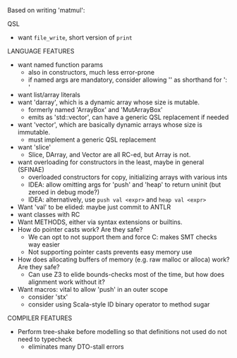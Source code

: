 Based on writing 'matmul':

QSL
-   want `file_write`, short version of `print`

LANGUAGE FEATURES
-   want named function params
    -   also in constructors, much less error-prone
    -   if named args are mandatory, consider allowing '<id>' as shorthand
        for '<id>: <id>'
-   want list/array literals
-   want 'darray', which is a dynamic array whose size is mutable.
    -   formerly named 'ArrayBox' and 'MutArrayBox'
    -   emits as 'std::vector<T>', can have a generic QSL replacement if needed
-   want 'vector', which are basically dynamic arrays whose size is immutable.
    -   must implement a generic QSL replacement
-   want 'slice'
    -   Slice, DArray, and Vector are all RC-ed, but Array is not.
-   want overloading for constructors in the least, maybe in general (SFINAE)
    -   overloaded constructors for copy, initializing arrays with various ints
    -   IDEA: allow omitting args for 'push' and 'heap' to return uninit (but 
        zeroed in debug mode?)
    -   IDEA: alternatively, use `push val <expr>` and `heap val <expr>`
-   Want 'val' to be elided: maybe just commit to ANTLR
-   want classes with RC
-   Want METHODS, either via syntax extensions or builtins.
-   How do pointer casts work? Are they safe?
    -   We can opt to not support them and force C: makes SMT checks way easier
    -   Not supporting pointer casts prevents easy memory use
-   How does allocating buffers of memory (e.g. raw malloc or alloca) work? Are they safe?
    -   Can use Z3 to elide bounds-checks most of the time, but how does alignment work without it?
-   Want macros: vital to allow 'push' in an outer scope
    -   consider 'stx'
    -   consider using Scala-style ID binary operator to method sugar

COMPILER FEATURES
-   Perform tree-shake before modelling so that definitions not used do not need to typecheck
    -   eliminates many DTO-stall errors